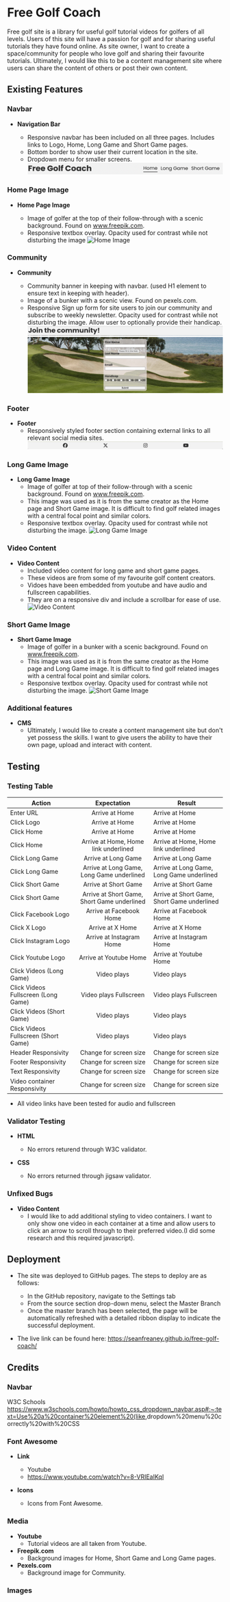 # Free Golf Coach

Free golf site is a library for useful golf tutorial videos for golfers of all levels. 
Users of this site will have a passion for golf and for sharing useful tutorials they have found online. 
As site owner, I want to create a space/community for people who love golf and sharing their favourite tutorials.
Ultimately, I would like this to be a content management site where users can share the content of others or post their own content. 

## Existing Features

### Navbar
- __Navigation Bar__

  - Responsive navbar has been included on all three pages. Includes links to Logo, Home, Long Game and Short Game pages.
  - Bottom border to show user their current location in the site.
  - Dropdown menu for smaller screens.
  ![Navbar](assets/media/header.png)

### Home Page Image
- __Home Page Image__
  
  - Image of golfer at the top of their follow-through with a scenic background. Found on www.freepik.com.
  - Responsive textbox overlay. Opacity used for contrast while not disturbing the image
![Home Image](assets/media/home-image.png)

### Community
- __Community__

  - Community banner in keeping with navbar. (used H1 element to ensure text in keeping with header).
  - Image of a bunker with a scenic view. Found on pexels.com.
  - Responsive Sign up form for site users to join our community and subscribe to weekly newsletter. Opacity used for contrast while not disturbing the image. Allow user to optionally provide their handicap.
![Community Banner](assets/media/community-banner.png)
![Community Image](assets/media/community-image.png)

### Footer
- __Footer__
  - Responsively styled footer section containing external links to all relevant social media sites.
  ![Footer Image](assets/media/footer.png)

### Long Game Image
- __Long Game Image__
  - Image of golfer at top of their follow-through with a scenic background. Found on www.freepik.com.
  - This image was used as it is from the same creator as the Home page and Short Game image. It is difficult to find golf related images with a central focal point and similar colors.
  - Responsive textbox overlay. Opacity used for contrast while not disturbing the image.
![Long Game Image](assets/media/long-game-image.png)

### Video Content
- __Video Content__
  - Included video content for long game and short game pages.
  - These videos are from some of my favourite golf content creators.
  - Vidoes have been embedded from youtube and have audio and fullscreen capabilities.
  - They are on a responsive div and include a scrollbar for ease of use.
![Video Content](assets/media/media-content.png)

### Short Game Image
- __Short Game Image__
  - Image of golfer in a bunker with a scenic background. Found on www.freepik.com.
  - This image was used as it is from the same creator as the Home page and Long Game image. It is difficult to find golf related images with a central focal point and similar colors.
  - Responsive textbox overlay. Opacity used for contrast while not disturbing the image.
![Short Game Image](assets/media/short-game-image.png)

### Additional features
- __CMS__
  - Ultimately, I would like to create a content management site but don't yet possess the skills. I want to give users the ability to have their own page, upload and interact with content.

## Testing

### Testing Table

| Action    | Expectation | Result | 
| ---------|:-------------------:|----------|
| Enter URL | Arrive at Home | Arrive at Home |
| Click Logo | Arrive at Home | Arrive at Home |
| Click Home | Arrive at Home | Arrive at Home |
| Click Home | Arrive at Home, Home link underlined | Arrive at Home, Home link underlined |
| Click Long Game | Arrive at Long Game | Arrive at Long Game |
| Click Long Game | Arrive at Long Game, Long Game underlined | Arrive at Long Game, Long Game underlined |
| Click Short Game | Arrive at Short Game | Arrive at Short Game |
| Click Short Game | Arrive at Short Game, Short Game underlined | Arrive at Short Game, Short Game underlined |
| Click Facebook Logo | Arrive at Facebook Home | Arrive at Facebook Home |
| Click X Logo | Arrive at X Home | Arrive at X Home |
| Click Instagram Logo | Arrive at Instagram Home | Arrive at Instagram Home |
| Click Youtube Logo | Arrive at Youtube Home | Arrive at Youtube Home |
| Click Videos (Long Game) | Video plays | Video plays |
| Click Videos Fullscreen (Long Game) | Video plays Fullscreen | Video plays Fullscreen |
| Click Videos (Short Game) | Video plays | Video plays |
| Click Videos Fullscreen (Short Game) | Video plays | Video plays |
| Header Responsivity | Change for screen size | Change for screen size |
| Footer Responsivity | Change for screen size | Change for screen size |
| Text Responsivity | Change for screen size | Change for screen size |
| Video container Responsivity | Change for screen size | Change for screen size |

  - All video links have been tested for audio and fullscreen 

### Validator Testing
- __HTML__
  - No errors returend through W3C validator.

- __CSS__
  - No errors returned through jigsaw validator.

### Unfixed Bugs
- __Video Content__
  - I would like to add additional styling to video containers. I want to only show one video in each container at a time and allow users to click an arrow to scroll through to their preferred video.(I did some research and this required javascript).


## Deployment

- The site was deployed to GitHub pages. The steps to deploy are as follows:
  - In the GitHub repository, navigate to the Settings tab
  - From the source section drop-down menu, select the Master Branch
  - Once the master branch has been selected, the page will be automatically refreshed with a detailed ribbon display to indicate the successful deployment.

- The live link can be found here: <https://seanfreaney.github.io/free-golf-coach/>

## Credits

### Navbar
W3C Schools
<https://www.w3schools.com/howto/howto_css_dropdown_navbar.asp#:~:text=Use%20a%20container%20element%20(like>,dropdown%20menu%20correctly%20with%20CSS

### Font Awesome
- __Link__
  - Youtube
  - <https://www.youtube.com/watch?v=8-VRIEaIKqI>

- __Icons__
  - Icons from Font Awesome.

### Media
- __Youtube__
  - Tutorial videos are all taken from Youtube.
- __Freepik.com__
  - Background images for Home, Short Game and Long Game pages.
- __Pexels.com__
  - Background image for Community. 

### Images

